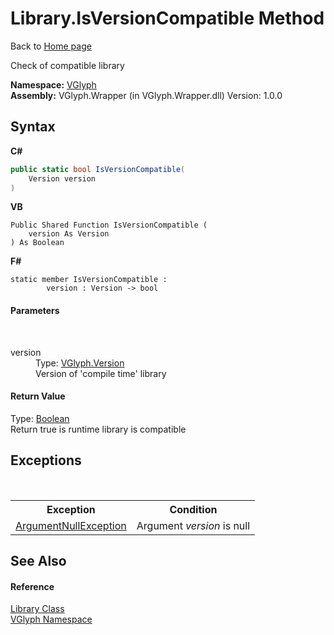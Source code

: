 # Library.IsVersionCompatible Method 
Back to <a href="Home.md">Home page</a> 

Check of compatible library

**Namespace:**&nbsp;<a href="N_VGlyph.md">VGlyph</a><br />**Assembly:**&nbsp;VGlyph.Wrapper (in VGlyph.Wrapper.dll) Version: 1.0.0

## Syntax

**C#**<br />
``` C#
public static bool IsVersionCompatible(
	Version version
)
```

**VB**<br />
``` VB
Public Shared Function IsVersionCompatible ( 
	version As Version
) As Boolean
```

**F#**<br />
``` F#
static member IsVersionCompatible : 
        version : Version -> bool 

```


#### Parameters
&nbsp;<dl><dt>version</dt><dd>Type: <a href="T_VGlyph_Version.md">VGlyph.Version</a><br />Version of 'compile time' library</dd></dl>

#### Return Value
Type: <a href="http://msdn2.microsoft.com/en-us/library/a28wyd50" target="_blank">Boolean</a><br />Return true is runtime library is compatible

## Exceptions
&nbsp;<table><tr><th>Exception</th><th>Condition</th></tr><tr><td><a href="http://msdn2.microsoft.com/en-us/library/27426hcy" target="_blank">ArgumentNullException</a></td><td>Argument *version* is null</td></tr></table>

## See Also


#### Reference
<a href="T_VGlyph_Library.md">Library Class</a><br /><a href="N_VGlyph.md">VGlyph Namespace</a><br />